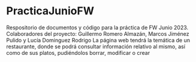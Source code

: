 # PracticaJunioFW
Respositorio de documentos y código para la práctica de FW Junio 2023. Colaboradores del proyecto: Guillermo Romero Almazán, Marcos Jiménez Pulido y Lucía Dominguez Rodrigo
La página web tendrá la temática de un restaurante, donde se podrá consultar información relativo al mismo, así como de sus platos, pudiéndolos borrar, modificar o crear
